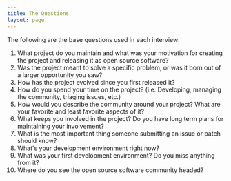 ```yaml
---
title: The Questions
layout: page
---
```


The following are the base questions used in each interview:

1. What project do you maintain and what was your motivation for creating the project and releasing it as open source software?
1. Was the project meant to solve a specific problem, or was it born out of a larger opportunity you saw?
1. How has the project evolved since you first released it?
1. How do you spend your time on the project? (i.e. Developing, managing the community, triaging issues, etc.)
1. How would you describe the community around your project? What are your favorite and least favorite aspects of it?
1. What keeps you involved in the project? Do you have long term plans for maintaining your involvement?
1. What is the most important thing someone submitting an issue or patch should know?
1. What's your development environment right now?
1. What was your first development environment? Do you miss anything from it?
1. Where do you see the open source software community headed?
